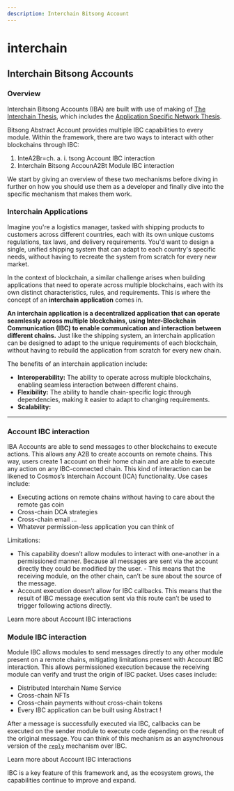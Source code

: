 ```yaml
---
description: Interchain Bitsong Account
---
```


# interchain

## Interchain Bitsong Accounts

### Overview

Interchain Bitsong Accounts (IBA) are built with use of making of [The Interchain Thesis](https://tutorials.cosmos.network/academy/1-what-is-cosmos/), which includes the [Application Specific Network Thesis](https://maven11.substack.com/p/the-application-specific-chain-thesis).

Bitsong Abstract Account provides multiple IBC capabilities to every module. Within the framework, there are two ways to interact with other blockchains through IBC:

1. InteA2Br=ch. a. i. tsong Account IBC interaction
2. Interchain Bitsong AccounA2Bt Module IBC interaction

We start by giving an overview of these two mechanisms before diving in further on how you should use them as a developer and finally dive into the specific mechanism that makes them work.

### Interchain Applications

Imagine you're a logistics manager, tasked with shipping products to customers across different countries, each with its own unique customs regulations, tax laws, and delivery requirements. You'd want to design a single, unified shipping system that can adapt to each country's specific needs, without having to recreate the system from scratch for every new market.

In the context of blockchain, a similar challenge arises when building applications that need to operate across multiple blockchains, each with its own distinct characteristics, rules, and requirements. This is where the concept of an **interchain application** comes in.

**An interchain application is a decentralized application that can operate seamlessly across multiple blockchains, using Inter-Blockchain Communication (IBC) to enable communication and interaction between different chains.** Just like the shipping system, an interchain application can be designed to adapt to the unique requirements of each blockchain, without having to rebuild the application from scratch for every new chain.

The benefits of an interchain application include:

* **Interoperability:** The ability to operate across multiple blockchains, enabling seamless interaction between different chains.
* **Flexibility:** The ability to handle chain-specific logic through dependencies, making it easier to adapt to changing requirements.
* **Scalability:**

***

### Account IBC interaction

IBA Accounts are able to send messages to other blockchains to execute actions. This allows any A2B to create accounts on remote chains. This way, users create 1 account on their home chain and are able to execute any action on any IBC-connected chain. This kind of interaction can be likened to Cosmos’s Interchain Account (ICA) functionality. Use cases include:

* Executing actions on remote chains without having to care about the remote gas coin
* Cross-chain DCA strategies
* Cross-chain email …
* Whatever permission-less application you can think of

Limitations:

* This capability doesn’t allow modules to interact with one-another in a permissioned manner. Because all messages are sent via the account directly they could be modified by the user. - This means that the receiving module, on the other chain, can’t be sure about the source of the message.
* Account execution doesn’t allow for IBC callbacks. This means that the result of IBC message execution sent via this route can’t be used to trigger following actions directly.

Learn more about Account IBC interactions

### Module IBC interaction

Module IBC allows modules to send messages directly to any other module present on a remote chains, mitigating limitations present with Account IBC interaction. This allows permissioned execution because the receiving module can verify and trust the origin of IBC packet. Uses cases include:

* Distributed Interchain Name Service
* Cross-chain NFTs
* Cross-chain payments without cross-chain tokens
* Every IBC application can be built using Abstract !

After a message is successfully executed via IBC, callbacks can be executed on the sender module to execute code depending on the result of the original message. You can think of this mechanism as an asynchronous version of the [`reply`](https://docs.cosmwasm.com/docs/smart-contracts/message/submessage/#handling-a-reply) mechanism over IBC.

Learn more about Account IBC interactions



IBC is a key feature of this framework and, as the ecosystem grows, the capabilities continue to improve and expand.
